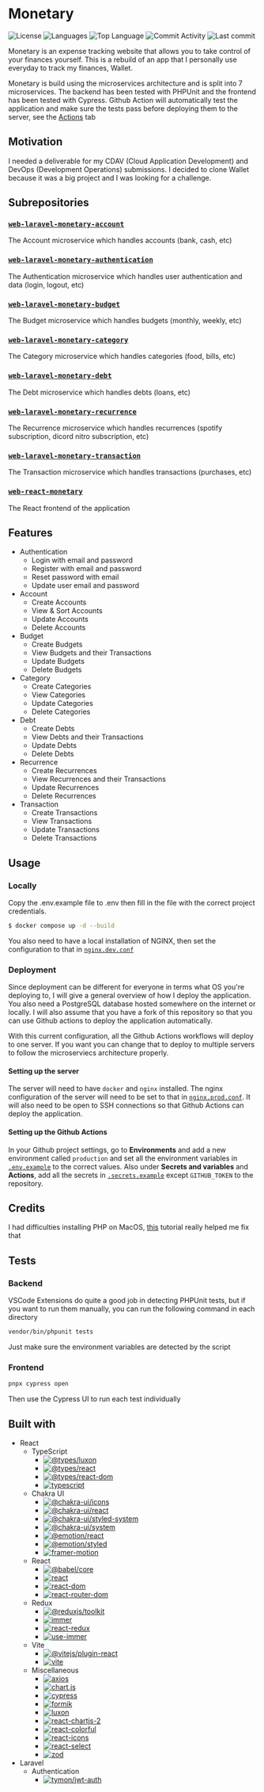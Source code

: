 # Monetary

![License](https://img.shields.io/github/license/zS1L3NT/web-monetary?style=for-the-badge) ![Languages](https://img.shields.io/github/languages/count/zS1L3NT/web-monetary?style=for-the-badge) ![Top Language](https://img.shields.io/github/languages/top/zS1L3NT/web-monetary?style=for-the-badge) ![Commit Activity](https://img.shields.io/github/commit-activity/y/zS1L3NT/web-monetary?style=for-the-badge) ![Last commit](https://img.shields.io/github/last-commit/zS1L3NT/web-monetary?style=for-the-badge)

Monetary is an expense tracking website that allows you to take control of your finances yourself. This is a rebuild of an app that I personally use everyday to track my finances, Wallet.

Monetary is build using the microservices architecture and is split into 7 microservices. The backend has been tested with PHPUnit and the frontend has been tested with Cypress. Github Action will automatically test the application and make sure the tests pass before deploying them to the server, see the [Actions](http://github.com/zS1L3NT/web-monetary/actions) tab

## Motivation

I needed a deliverable for my CDAV (Cloud Application Development) and DevOps (Development Operations) submissions. I decided to clone Wallet because it was a big project and I was looking for a challenge.

## Subrepositories

### [`web-laravel-monetary-account`](web-laravel-monetary-account)

The Account microservice which handles accounts (bank, cash, etc)

### [`web-laravel-monetary-authentication`](web-laravel-monetary-authentication)

The Authentication microservice which handles user authentication and data (login, logout, etc)

### [`web-laravel-monetary-budget`](web-laravel-monetary-budget)

The Budget microservice which handles budgets (monthly, weekly, etc)

### [`web-laravel-monetary-category`](web-laravel-monetary-category)

The Category microservice which handles categories (food, bills, etc)

### [`web-laravel-monetary-debt`](web-laravel-monetary-debt)

The Debt microservice which handles debts (loans, etc)

### [`web-laravel-monetary-recurrence`](web-laravel-monetary-recurrence)

The Recurrence microservice which handles recurrences (spotify subscription, dicord nitro subscription, etc)

### [`web-laravel-monetary-transaction`](web-laravel-monetary-transaction)

The Transaction microservice which handles transactions (purchases, etc)

### [`web-react-monetary`](web-react-monetary)

The React frontend of the application

## Features

-   Authentication
    -   Login with email and password
    -   Register with email and password
    -   Reset password with email
    -   Update user email and password
-   Account
    -   Create Accounts
    -   View & Sort Accounts
    -   Update Accounts
    -   Delete Accounts
-   Budget
    -   Create Budgets
    -   View Budgets and their Transactions
    -   Update Budgets
    -   Delete Budgets
-   Category
    -   Create Categories
    -   View Categories
    -   Update Categories
    -   Delete Categories
-   Debt
    -   Create Debts
    -   View Debts and their Transactions
    -   Update Debts
    -   Delete Debts
-   Recurrence
    -   Create Recurrences
    -   View Recurrences and their Transactions
    -   Update Recurrences
    -   Delete Recurrences
-   Transaction
    -   Create Transactions
    -   View Transactions
    -   Update Transactions
    -   Delete Transactions

## Usage

### Locally

Copy the .env.example file to .env then fill in the file with the correct project credentials.

```bash
$ docker compose up -d --build
```

You also need to have a local installation of NGINX, then set the configuration to that in [`nginx.dev.conf`](nginx.dev.conf)

### Deployment

Since deployment can be different for everyone in terms what OS you're deploying to, I will give a general overview of how I deploy the application. You also need a PostgreSQL database hosted somewhere on the internet or locally. I will also assume that you have a fork of this repository so that you can use Github actions to deploy the application automatically.

With this current configuration, all the Github Actions workflows will deploy to one server. If you want you can change that to deploy to multiple servers to follow the microserviecs architecture properly.

#### Setting up the server

The server will need to have `docker` and `nginx` installed. The nginx configuration of the server will need to be set to that in [`nginx.prod.conf`](nginx.prod.conf). It will also need to be open to SSH connections so that Github Actions can deploy the application.

#### Setting up the Github Actions

In your Github project settings, go to **Environments** and add a new environment called `production` and set all the environment variables in [`.env.example`](.env.example) to the correct values. Also under **Secrets and variables** and **Actions**, add all the secrets in [`.secrets.example`](.secrets.example) except `GITHUB_TOKEN` to the repository.

## Credits

I had difficulties installing PHP on MacOS, [this](https://gist.github.com/giorgiofellipe/6282df335fd310de4108) tutorial really helped me fix that

## Tests

### Backend

VSCode Extensions do quite a good job in detecting PHPUnit tests, but if you want to run them manually, you can run the following command in each directory

```bash
vendor/bin/phpunit tests
```

Just make sure the environment variables are detected by the script

### Frontend

```bash
pnpx cypress open
```

Then use the Cypress UI to run each test individually

## Built with

-   React
    -   TypeScript
        -   [![@types/luxon](https://img.shields.io/badge/%40types%2Fluxon-%5E3.1.0-red?style=flat-square)](https://npmjs.com/package/@types/luxon/v/3.1.0)
        -   [![@types/react](https://img.shields.io/badge/%40types%2Freact-%5E18.0.26-red?style=flat-square)](https://npmjs.com/package/@types/react/v/18.0.26)
        -   [![@types/react-dom](https://img.shields.io/badge/%40types%2Freact--dom-%5E18.0.10-red?style=flat-square)](https://npmjs.com/package/@types/react-dom/v/18.0.10)
        -   [![typescript](https://img.shields.io/badge/typescript-%5E4.9.4-red?style=flat-square)](https://npmjs.com/package/typescript/v/4.9.4)
    -   Chakra UI
        -   [![@chakra-ui/icons](https://img.shields.io/badge/%40chakra--ui%2Ficons-%5E2.0.14-red?style=flat-square)](https://npmjs.com/package/@chakra-ui/icons/v/2.0.14)
        -   [![@chakra-ui/react](https://img.shields.io/badge/%40chakra--ui%2Freact-%5E2.4.4-red?style=flat-square)](https://npmjs.com/package/@chakra-ui/react/v/2.4.4)
        -   [![@chakra-ui/styled-system](https://img.shields.io/badge/%40chakra--ui%2Fstyled--system-%5E2.5.0-red?style=flat-square)](https://npmjs.com/package/@chakra-ui/styled-system/v/2.5.0)
        -   [![@chakra-ui/system](https://img.shields.io/badge/%40chakra--ui%2Fsystem-%5E2.3.5-red?style=flat-square)](https://npmjs.com/package/@chakra-ui/system/v/2.3.5)
        -   [![@emotion/react](https://img.shields.io/badge/%40emotion%2Freact-%5E11.10.5-red?style=flat-square)](https://npmjs.com/package/@emotion/react/v/11.10.5)
        -   [![@emotion/styled](https://img.shields.io/badge/%40emotion%2Fstyled-%5E11.10.5-red?style=flat-square)](https://npmjs.com/package/@emotion/styled/v/11.10.5)
        -   [![framer-motion](https://img.shields.io/badge/framer--motion-%5E8.0.2-red?style=flat-square)](https://npmjs.com/package/framer-motion/v/8.0.2)
    -   React
        -   [![@babel/core](https://img.shields.io/badge/%40babel%2Fcore-%5E7.20.7-red?style=flat-square)](https://npmjs.com/package/@babel/core/v/7.20.7)
        -   [![react](https://img.shields.io/badge/react-%5E18.2.0-red?style=flat-square)](https://npmjs.com/package/react/v/18.2.0)
        -   [![react-dom](https://img.shields.io/badge/react--dom-%5E18.2.0-red?style=flat-square)](https://npmjs.com/package/react-dom/v/18.2.0)
        -   [![react-router-dom](https://img.shields.io/badge/react--router--dom-%5E6.6.1-red?style=flat-square)](https://npmjs.com/package/react-router-dom/v/6.6.1)
    -   Redux
        -   [![@reduxjs/toolkit](https://img.shields.io/badge/%40reduxjs%2Ftoolkit-%5E1.9.1-red?style=flat-square)](https://npmjs.com/package/@reduxjs/toolkit/v/1.9.1)
        -   [![immer](https://img.shields.io/badge/immer-%5E9.0.16-red?style=flat-square)](https://npmjs.com/package/immer/v/9.0.16)
        -   [![react-redux](https://img.shields.io/badge/react--redux-%5E8.0.5-red?style=flat-square)](https://npmjs.com/package/react-redux/v/8.0.5)
        -   [![use-immer](https://img.shields.io/badge/use--immer-%5E0.8.1-red?style=flat-square)](https://npmjs.com/package/use-immer/v/0.8.1)
    -   Vite
        -   [![@vitejs/plugin-react](https://img.shields.io/badge/%40vitejs%2Fplugin--react-%5E3.0.0-red?style=flat-square)](https://npmjs.com/package/@vitejs/plugin-react/v/3.0.0)
        -   [![vite](https://img.shields.io/badge/vite-%5E4.0.3-red?style=flat-square)](https://npmjs.com/package/vite/v/4.0.3)
    -   Miscellaneous
        -   [![axios](https://img.shields.io/badge/axios-%5E1.2.1-red?style=flat-square)](https://npmjs.com/package/axios/v/1.2.1)
        -   [![chart.js](https://img.shields.io/badge/chart.js-%5E4.1.1-red?style=flat-square)](https://npmjs.com/package/chart.js/v/4.1.1)
        -   [![cypress](https://img.shields.io/badge/cypress-%5E12.4.0-red?style=flat-square)](https://npmjs.com/package/cypress/v/12.4.0)
        -   [![formik](https://img.shields.io/badge/formik-%5E2.2.9-red?style=flat-square)](https://npmjs.com/package/formik/v/2.2.9)
        -   [![luxon](https://img.shields.io/badge/luxon-%5E3.1.1-red?style=flat-square)](https://npmjs.com/package/luxon/v/3.1.1)
        -   [![react-chartjs-2](https://img.shields.io/badge/react--chartjs--2-%5E5.1.0-red?style=flat-square)](https://npmjs.com/package/react-chartjs-2/v/5.1.0)
        -   [![react-colorful](https://img.shields.io/badge/react--colorful-%5E5.6.1-red?style=flat-square)](https://npmjs.com/package/react-colorful/v/5.6.1)
        -   [![react-icons](https://img.shields.io/badge/react--icons-%5E4.7.1-red?style=flat-square)](https://npmjs.com/package/react-icons/v/4.7.1)
        -   [![react-select](https://img.shields.io/badge/react--select-%5E5.7.0-red?style=flat-square)](https://npmjs.com/package/react-select/v/5.7.0)
        -   [![zod](https://img.shields.io/badge/zod-%5E3.20.2-red?style=flat-square)](https://npmjs.com/package/zod/v/3.20.2)
-   Laravel
    -   Authentication
        -   [![tymon/jwt-auth](https://img.shields.io/badge/tymon%2Fjwt--auth-*-red?style=flat-square)](https://packagist.org/packages/tymon/jwt-auth)